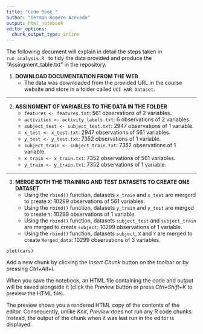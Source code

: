 ```yaml
---
title: "Code Book "
author: "German Romero Acevedo"
output: html_notebook
editor_options: 
  chunk_output_type: inline
---
```


The following document will explain in detail the steps taken in ```run_analysis.R ``` to tidy the data provided and produce the "Assingment_table.txt" in the repository. 

1.  **DOWNLOAD DOCUMENTATION FROM THE WEB**
    * The data was downloaded from the provided URL in the course website and store in a folder called ```UCI HAR Dataset```. 

***

2.  **ASSINGMENT OF VARIABLES TO THE DATA IN THE FOLDER**
    * ```features <- features.txt```: 561 observations of 2 variables.
    * ```activities <- activity_labels.txt```: 6 observations of 2 variables.
    * ```subject_test <- subject_test.txt```: 2947 observations of 1 variable.
    * ```x_test <- x_test.txt```: 2947 observations of 561 variables.
    * ```y_test <- y_test.txt```: 7352 observations of 1 variable.
    * ```subject_train <- subject_train.txt```: 7352 observations of 1 variable.
    * ```x_train <- x_train.txt```: 7352 observations of 561 variables.
    * ```y_train <- y_train.txt```: 7352 observations of 1 variable.

***    

3.  **MERGE BOTH THE TRAINING AND TEST DATASETS TO CREATE ONE DATASET**
    * Using the ```rbind()``` function, datasets ```x_train``` and ```x_test``` are mergerd to create ```X```: 10299 observations of 561 variables.
    * Using the ```rbind()``` function, datasets ```y_train``` and ```y_test``` are merged to create ```Y```: 10299 observations of 1 variable. 
    * Using the ```rbind()``` function, datasets ```subject_test``` and ```subject_train``` are merged to create ```subject```: 10299 observations of 1 variable.
    * Using the ```rbind()``` function, datasets ```subject```, ```X``` and ```Y``` are merged to create ```Merged_data```: 10299 observations of 3 variables. 
    

```{r}
plot(cars)
```

Add a new chunk by clicking the *Insert Chunk* button on the toolbar or by pressing *Ctrl+Alt+I*.

When you save the notebook, an HTML file containing the code and output will be saved alongside it (click the *Preview* button or press *Ctrl+Shift+K* to preview the HTML file).

The preview shows you a rendered HTML copy of the contents of the editor. Consequently, unlike *Knit*, *Preview* does not run any R code chunks. Instead, the output of the chunk when it was last run in the editor is displayed.
